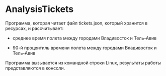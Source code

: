 # AnalysisTickets

Программа, которая читает файл tickets.json, который хранится в ресурсах, и рассчитывает:

- среднее время полета между городами Владивосток и Тель-Авив

- 90-й процентиль времени полета между городами Владивосток и Тель-Авив


Программа вызывается из командной строки Linux, результаты работы представляются в консоли.

